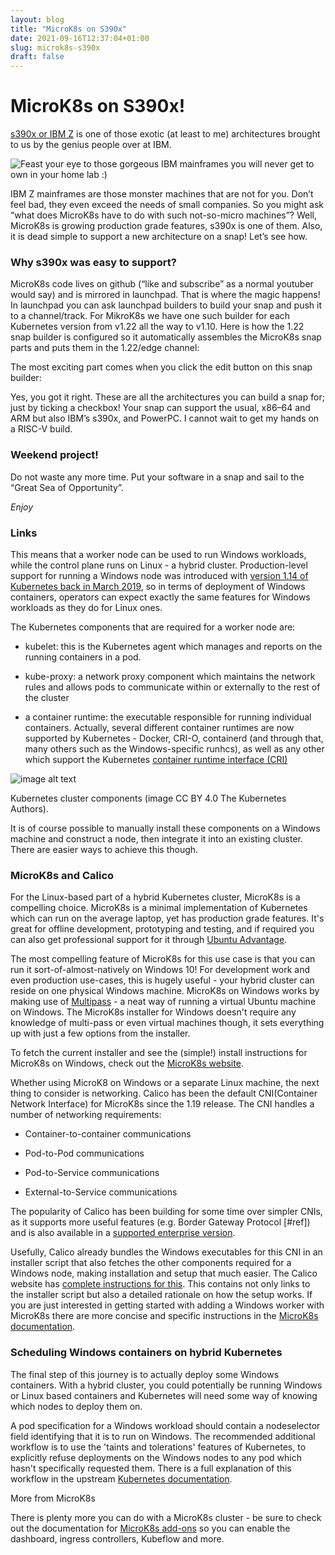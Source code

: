 ```yaml
---
layout: blog
title: "MicroK8s on S390x"
date: 2021-09-16T12:37:04+01:00
slug: microk8s-s390x
draft: false
---
```


# MicroK8s on S390x!

[s390x or IBM Z](https://en.wikipedia.org/wiki/Linux_on_IBM_Z) is one of those exotic (at least to me) architectures brought to us by the genius people over at IBM.

![Feast your eye to those gorgeous IBM mainframes you will never get to own in your home lab :)]("\images\blog\microk8s-s390x\IBM-Z-Ubuntu.png")

IBM Z mainframes are those monster machines that are not for you. Don’t feel bad, they even exceed the needs of small companies. So you might ask “what does MicroK8s have to do with such not-so-micro machines”? Well, MicroK8s is growing production grade features, s390x is one of them. Also, it is dead simple to support a new architecture on a snap! Let’s see how.

### Why s390x was easy to support?

MicroK8s code lives on github (“like and subscribe” as a normal youtuber would say) and is mirrored in launchpad. That is where the magic happens! In launchpad you can ask launchpad builders to build your snap and push it to a channel/track. For MikroK8s we have one such builder for each Kubernetes version from v1.22 all the way to v1.10. Here is how the 1.22 snap builder is configured so it automatically assembles the MicroK8s snap parts and puts them in the 1.22/edge channel:

The most exciting part comes when you click the edit button on this snap builder:

Yes, you got it right. These are all the architectures you can build a snap for; just by ticking a checkbox! Your snap can support the usual, x86–64 and ARM but also IBM’s s390x, and PowerPC. I cannot wait to get my hands on a RISC-V build.

### Weekend project!

Do not waste any more time. Put your software in a snap and sail to the “Great Sea of Opportunity”.

*Enjoy*

### Links



This means that a worker node can be used to run Windows workloads, while the control plane runs
  on Linux - a hybrid cluster. Production-level support for running a Windows node was introduced
  with [version 1.14 of Kubernetes back in March 2019](https://kubernetes.io/blog/2019/03/25/kubernetes-1-14-release-announcement/), so in terms of deployment of Windows containers, operators can expect exactly the same features for Windows workloads as they do for Linux ones.

The Kubernetes components that are required for a worker node are:

* kubelet: this is the Kubernetes agent which manages and reports on the running containers in a pod.

* kube-proxy: a network proxy component which maintains the network rules and allows pods to
  communicate within or externally to the rest of the cluster

* a container runtime: the executable responsible for running individual containers. Actually, several
  different container runtimes are now supported by Kubernetes - Docker, CRI-O, containerd (and through
  that, many others such as the Windows-specific runhcs), as well as any other which support the
  Kubernetes [container runtime interface (CRI) ](https://github.com/kubernetes/community/blob/master/contributors/devel/sig-node/container-runtime-interface.md)

![image alt text](image_0.png)

Kubernetes cluster components (image CC BY 4.0 The Kubernetes Authors).

It is of course possible to manually install these components on a Windows machine and construct a node,
then integrate it into an existing cluster. There are easier ways to achieve this though.

### MicroK8s and Calico

For the Linux-based part of a hybrid Kubernetes cluster, MicroK8s is a compelling choice.
MicroK8s is a minimal implementation of Kubernetes which can run on the average laptop, yet has production
grade features. It's great for offline development, prototyping and testing, and if required you can also
get professional support for it through [Ubuntu Advantage](https://ubuntu.com/support).

The most compelling feature of MicroK8s for this use case is that you can run it sort-of-almost-natively
on Windows 10! For development work and even production use-cases, this is hugely useful - your hybrid
cluster can reside on one physical Windows machine. MicroK8s on Windows works by making use of
[Multipass](https://multipass.run/) - a neat way of running a virtual Ubuntu machine on Windows.
The MicroK8s installer for Windows doesn't require any knowledge of multi-pass or even virtual machines
though, it sets everything up with just a few options from the installer. 

To fetch the current installer and see the (simple!) install instructions for MicroK8s on Windows, check out the [MicroK8s website](https://microk8s.io/).

Whether using MicroK8 on Windows or a separate Linux machine, the next thing to consider is networking. Calico has been the default CNI(Container Network Interface) for MicroK8s since the 1.19 release. The CNI handles a number of networking requirements:

*  Container-to-container communications

*  Pod-to-Pod communications

*  Pod-to-Service communications

*  External-to-Service communications

The popularity of Calico has been building for some time over simpler CNIs, as it supports
more useful features (e.g. Border Gateway Protocol [#ref]) and is also available in a
[supported enterprise version](https://www.tigera.io/tigera-products/calico-enterprise/).

Usefully, Calico already bundles the Windows executables for this CNI in an installer script that also fetches the other components required for a Windows node, making installation and setup that much easier.  The Calico website has [complete instructions for this](https://docs.projectcalico.org/getting-started/windows-calico/quickstart). This contains not only links to the installer script but also a detailed rationale on how the setup works. If you are just interested in getting started with adding a Windows worker with MicroK8s there are more concise and specific instructions in the [MicroK8s documentation](https://microk8s.io/docs/add-a-windows-worker-node-to-microk8s).

### Scheduling Windows containers on hybrid Kubernetes

The final step of this journey is to actually deploy some Windows containers. With a
hybrid cluster, you could potentially be running Windows or Linux based containers and
Kubernetes will need some way of knowing which nodes to deploy them on.  

A pod specification for a Windows workload should contain a nodeselector field
identifying that it is to run on Windows. The recommended additional workflow is to use
the 'taints and tolerations' features of Kubernetes, to explicitly refuse deployments
on the Windows nodes to any pod which hasn't specifically requested them. There is a
full explanation of this workflow in the upstream
[Kubernetes documentation](https://kubernetes.io/docs/setup/production-environment/windows/user-guide-windows-containers/#taints-and-tolerations).

More from MicroK8s

There is plenty more you can do with a MicroK8s cluster - be sure to check out the
documentation for [MicroK8s add-ons](https://microk8s.io/docs/addons) so you can
enable the dashboard, ingress controllers, Kubeflow and more. 
